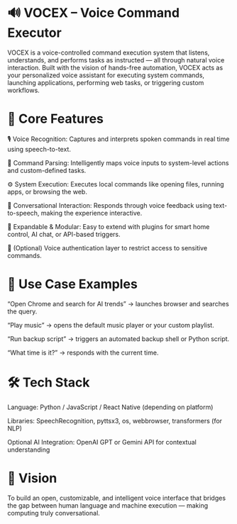 # 🔊 VOCEX – Voice Command Executor
VOCEX is a voice-controlled command execution system that listens, understands, and performs tasks as instructed — all through natural voice interaction. Built with the vision of hands-free automation, VOCEX acts as your personalized voice assistant for executing system commands, launching applications, performing web tasks, or triggering custom workflows.

# 🧠 Core Features
🎙️ Voice Recognition: Captures and interprets spoken commands in real time using speech-to-text.

🧭 Command Parsing: Intelligently maps voice inputs to system-level actions and custom-defined tasks.

⚙️ System Execution: Executes local commands like opening files, running apps, or browsing the web.

🔁 Conversational Interaction: Responds through voice feedback using text-to-speech, making the experience interactive.

🧠 Expandable & Modular: Easy to extend with plugins for smart home control, AI chat, or API-based triggers.

🔐 (Optional) Voice authentication layer to restrict access to sensitive commands.

# 🚀 Use Case Examples
“Open Chrome and search for AI trends” → launches browser and searches the query.

“Play music” → opens the default music player or your custom playlist.

“Run backup script” → triggers an automated backup shell or Python script.

“What time is it?” → responds with the current time.

# 🛠️ Tech Stack
Language: Python / JavaScript / React Native (depending on platform)

Libraries: SpeechRecognition, pyttsx3, os, webbrowser, transformers (for NLP)

Optional AI Integration: OpenAI GPT or Gemini API for contextual understanding

# 🎯 Vision
To build an open, customizable, and intelligent voice interface that bridges the gap between human language and machine execution — making computing truly conversational.
